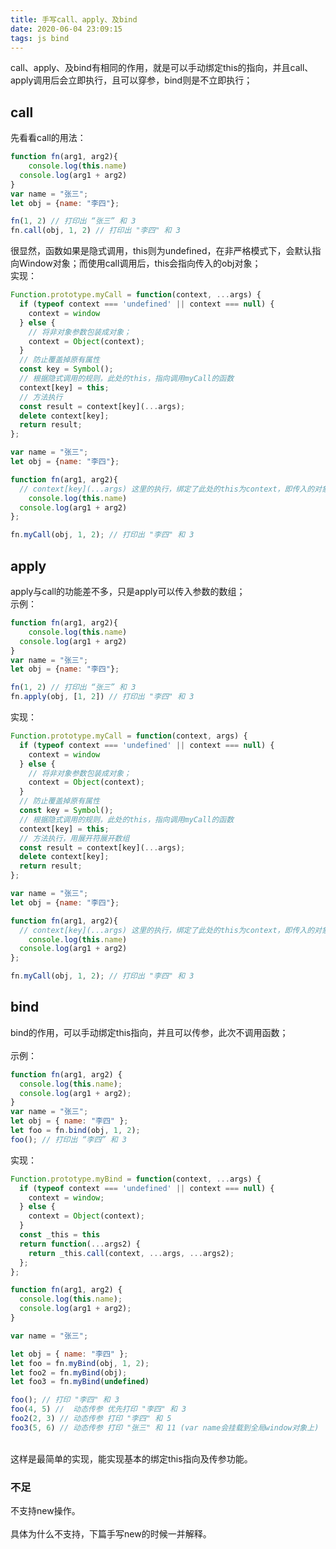 ```yaml
---
title: 手写call、apply、及bind
date: 2020-06-04 23:09:15
tags: js bind
---
```


call、apply、及bind有相同的作用，就是可以手动绑定this的指向，并且call、apply调用后会立即执行，且可以穿参，bind则是不立即执行；

## call

先看看call的用法：

```javascript
function fn(arg1, arg2){
	console.log(this.name)
  console.log(arg1 + arg2)
}
var name = "张三";
let obj = {name: "李四"};

fn(1, 2) // 打印出 “张三” 和 3
fn.call(obj, 1, 2) // 打印出 "李四" 和 3
```

很显然，函数如果是隐式调用，this则为undefined，在非严格模式下，会默认指向Window对象；而使用call调用后，this会指向传入的obj对象；
<br />实现：

```javascript
Function.prototype.myCall = function(context, ...args) {
  if (typeof context === 'undefined' || context === null) {
    context = window
  } else {
    // 将非对象参数包装成对象；
    context = Object(context);
  }
  // 防止覆盖掉原有属性
  const key = Symbol();
  // 根据隐式调用的规则，此处的this，指向调用myCall的函数
  context[key] = this;
  // 方法执行
  const result = context[key](...args);
  delete context[key];
  return result;
};

var name = "张三";
let obj = {name: "李四"};

function fn(arg1, arg2){
  // context[key](...args) 这里的执行，绑定了此处的this为context，即传入的对象
	console.log(this.name)
  console.log(arg1 + arg2)
};

fn.myCall(obj, 1, 2); // 打印出 "李四" 和 3
```

## apply
apply与call的功能差不多，只是apply可以传入参数的数组；<br />
示例：

```javascript
function fn(arg1, arg2){
	console.log(this.name)
  console.log(arg1 + arg2)
}
var name = "张三";
let obj = {name: "李四"};

fn(1, 2) // 打印出 “张三” 和 3
fn.apply(obj, [1, 2]) // 打印出 "李四" 和 3
```

实现：

```javascript
Function.prototype.myCall = function(context, args) {
  if (typeof context === 'undefined' || context === null) {
    context = window
  } else {
    // 将非对象参数包装成对象；
    context = Object(context);
  }
  // 防止覆盖掉原有属性
  const key = Symbol();
  // 根据隐式调用的规则，此处的this，指向调用myCall的函数
  context[key] = this;
  // 方法执行，用展开符展开数组
  const result = context[key](...args);
  delete context[key];
  return result;
};

var name = "张三";
let obj = {name: "李四"};

function fn(arg1, arg2){
  // context[key](...args) 这里的执行，绑定了此处的this为context，即传入的对象
	console.log(this.name)
  console.log(arg1 + arg2)
};

fn.myCall(obj, 1, 2); // 打印出 "李四" 和 3
```

## bind
bind的作用，可以手动绑定this指向，并且可以传参，此次不调用函数；<br />
<br />示例：

```javascript
function fn(arg1, arg2) {
  console.log(this.name);
  console.log(arg1 + arg2);
}
var name = "张三";
let obj = { name: "李四" };
let foo = fn.bind(obj, 1, 2);
foo(); // 打印出 “李四” 和 3
```
实现：<br />

```javascript
Function.prototype.myBind = function(context, ...args) {
  if (typeof context === 'undefined' || context === null) {
    context = window;
  } else {
    context = Object(context);
  }
  const _this = this
  return function(...args2) {
    return _this.call(context, ...args, ...args2);
  };
};

function fn(arg1, arg2) {
  console.log(this.name);
  console.log(arg1 + arg2);
}

var name = "张三";

let obj = { name: "李四" };
let foo = fn.myBind(obj, 1, 2);
let foo2 = fn.myBind(obj);
let foo3 = fn.myBind(undefined)

foo(); // 打印 "李四" 和 3
foo(4, 5) //  动态传参 优先打印 "李四" 和 3
foo2(2, 3) // 动态传参 打印 "李四" 和 5
foo3(5, 6) // 动态传参 打印 "张三" 和 11 (var name会挂载到全局window对象上)
```

<br />这样是最简单的实现，能实现基本的绑定this指向及传参功能。<br />

### 不足
不支持new操作。<br />
<br />具体为什么不支持，下篇手写new的时候一并解释。<br />

